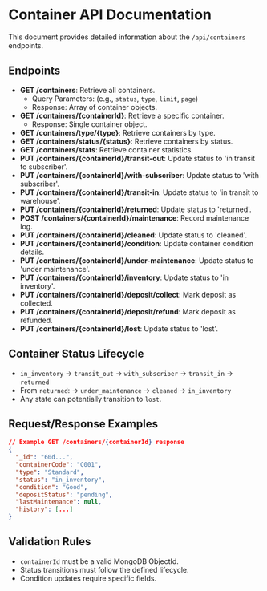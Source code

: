 # Container API Documentation

This document provides detailed information about the `/api/containers` endpoints.

## Endpoints

*   **GET /containers**: Retrieve all containers.
    *   Query Parameters: (e.g., `status`, `type`, `limit`, `page`)
    *   Response: Array of container objects.
*   **GET /containers/{containerId}**: Retrieve a specific container.
    *   Response: Single container object.
*   **GET /containers/type/{type}**: Retrieve containers by type.
*   **GET /containers/status/{status}**: Retrieve containers by status.
*   **GET /containers/stats**: Retrieve container statistics.
*   **PUT /containers/{containerId}/transit-out**: Update status to 'in transit to subscriber'.
*   **PUT /containers/{containerId}/with-subscriber**: Update status to 'with subscriber'.
*   **PUT /containers/{containerId}/transit-in**: Update status to 'in transit to warehouse'.
*   **PUT /containers/{containerId}/returned**: Update status to 'returned'.
*   **POST /containers/{containerId}/maintenance**: Record maintenance log.
*   **PUT /containers/{containerId}/cleaned**: Update status to 'cleaned'.
*   **PUT /containers/{containerId}/condition**: Update container condition details.
*   **PUT /containers/{containerId}/under-maintenance**: Update status to 'under maintenance'.
*   **PUT /containers/{containerId}/inventory**: Update status to 'in inventory'.
*   **PUT /containers/{containerId}/deposit/collect**: Mark deposit as collected.
*   **PUT /containers/{containerId}/deposit/refund**: Mark deposit as refunded.
*   **PUT /containers/{containerId}/lost**: Update status to 'lost'.

## Container Status Lifecycle

*   `in_inventory` -> `transit_out` -> `with_subscriber` -> `transit_in` -> `returned`
*   From `returned`: -> `under_maintenance` -> `cleaned` -> `in_inventory`
*   Any state can potentially transition to `lost`.

## Request/Response Examples

```json
// Example GET /containers/{containerId} response
{
  "_id": "60d...",
  "containerCode": "C001",
  "type": "Standard",
  "status": "in_inventory",
  "condition": "Good",
  "depositStatus": "pending",
  "lastMaintenance": null,
  "history": [...]
}
```

## Validation Rules

*   `containerId` must be a valid MongoDB ObjectId.
*   Status transitions must follow the defined lifecycle.
*   Condition updates require specific fields. 
